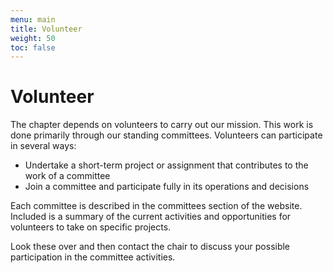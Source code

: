 ```yaml
---
menu: main
title: Volunteer
weight: 50
toc: false
---
```

# Volunteer 

The chapter depends on volunteers to carry out our mission. This work is done primarily through our standing committees.  Volunteers can participate in several ways:

* Undertake a short-term project or assignment that contributes to the work of a committee
* Join a committee and participate fully in its operations and decisions

Each committee is described in the committees section of the website. Included is a summary of the current activities and opportunities for volunteers to take on specific projects.

Look these over and then contact the chair to discuss your possible participation in the committee activities.